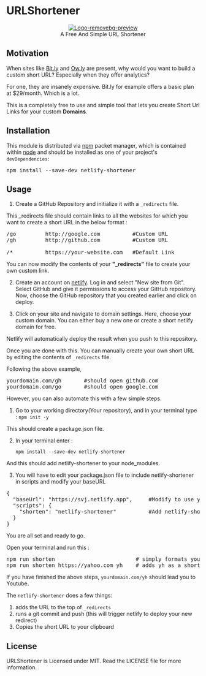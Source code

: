 # URLShortener

<p align="center">
    <a href="https://github.com/1StranGe/URLShortener"><img src="https://i.ibb.co/F7WFrJF/Logo-removebg-preview.png" alt="Logo-removebg-preview" border="0"></a>
    <br>A Free And Simple URL Shortener
</p>

## Motivation

When sites like <a href="https://bitly.com/">Bit.ly</a> and <a href="https://hootsuite.com/pages/owly">Ow.ly</a> are present, why would you want to build a custom short URL? Especially when they offer analytics?

For one, they are insanely expensive. Bit.ly for example offers a basic plan at $29/month. Which is a lot.

This is a completely free to use and simple tool that lets you create Short Url Links for your custom **Domains**.

## Installation

This module is distributed via <a href="https://www.npmjs.com/">npm</a> packet manager, which is contained within <a href="https://nodejs.org/en/">node</a> and should be installed as one of your project's `devDependencies`:

<pre>
npm install --save-dev netlify-shortener
</pre>

## Usage

1. Create a GitHub Repository and initialize it with a `_redirects` file.

  This _redirects file should contain links to all the websites for which you want to create a short URL in the below format : 

<pre>
/go         http://google.com          #Custom URL
/gh         http://github.com          #Custom URL

/*          https://your-website.com   #Default Link
</pre>

You can now modify the contents of your **"_redirects"** file to create your own custom link.

2. Create an account on <a href="https://www.netlify.com/">netlify</a>. Log in and select "New site from Git". Select GitHub and give it permissions to access your GitHub repository. Now, choose the GitHub repository that you created earlier and click on deploy. 

3. Click on your site and navigate to domain settings. Here, choose your custom domain. You can either buy a new one or create a short netlify domain for free.

Netlify will automatically deploy the result when you push to this repository.

Once you are done with this. You can manually create your own short URL by editing the contents of `_redirects` file.

Following the above example, 
<pre>
yourdomain.com/gh       #should open github.com
yourdomain.com/go       #should open google.com
</pre>

However, you can also automate this with a few simple steps.

1. Go to your working directory(Your repository), and in your terminal type : `npm init -y`

This should create a package.json file.

2. In your terminal enter :

    `npm install --save-dev netlify-shortener`

And this should add netlify-shortener to your node_modules.

3. You will have to edit your package.json file to include netlify-shortener in scripts and modify your baseURL

<pre>
{
  "baseUrl": "https://svj.netlify.app",     #Modify to use your custom address.
  "scripts": {
    "shorten": "netlify-shortener"          #Add netlify-shortener to scripts.
  }
}
</pre>

You are all set and ready to go.

Open your terminal and run this :

<pre>
npm run shorten                         # simply formats your _redirects file
npm run shorten https://yahoo.com yh    # adds yh as a short URL for you. 
</pre>

If you have finished the above steps, `yourdomain.com/yh` should lead you to Youtube.

The `netlify-shortener` does a few things:

1. adds the URL to the top of `_redirects`
2. runs a git commit and push (this will trigger netlify to deploy your new redirect)
3. Copies the short URL to your clipboard

## License 

URLShortener is Licensed under MIT. Read the LICENSE file for more information.



